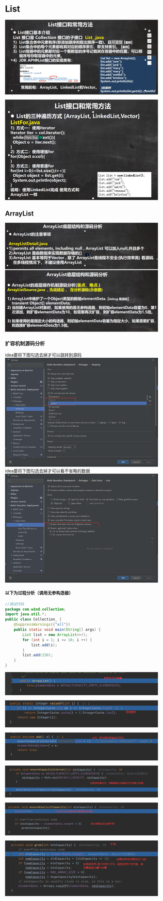 # List

![](image/2021-10-15-13-17-39.png)

![](image/2021-10-15-13-31-51.png)
## ArrayList
![](image/2021-10-15-13-43-31.png)
![](image/2021-10-15-13-48-11.png)
### 扩容机制源码分析

  idea要将下图勾选去掉才可以跳转到源码  
![](image/2021-10-15-14-24-47.png)
  idea要将下图勾选去掉才可以看不省略的数据
![](image/2021-10-15-14-25-46.png)
#### 以下为过程分析（调用无参构造器）

```java
//调试代码
package com.w1nd.collection;
import java.util.*;
public class Collection_ {
    @SuppressWarnings({"all"})
    public static void main(String[] args) {
        List list = new ArrayList<>();
        for (int i = 1; i <= 10; i ++) {
            list.add(i);
        }
        list.add(150);
    }
}
```

![](image/2021-10-15-14-27-23.png)

![](image/2021-10-15-14-28-29.png)

![](image/2021-10-15-14-29-12.png)

![](image/2021-10-15-14-30-59.png)

![](image/2021-10-15-14-32-18.png)

![](image/2021-10-15-14-34-34.png)
